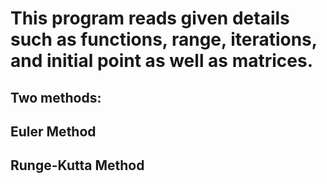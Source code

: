# This program reads given details such as functions, range, iterations, and initial point as well as matrices.
## Two methods:
## Euler Method
## Runge-Kutta Method

